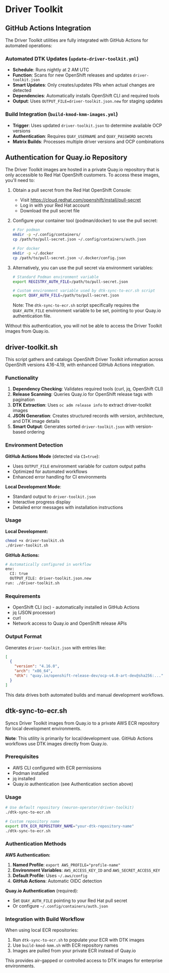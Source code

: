 <!--
Copyright Amazon.com, Inc. or its affiliates. All Rights Reserved.
SPDX-License-Identifier: Apache-2.0
-->

# Driver Toolkit

## GitHub Actions Integration

The Driver Toolkit utilities are fully integrated with GitHub Actions for automated operations:

### Automated DTK Updates (`update-driver-toolkit.yml`)
- **Schedule**: Runs nightly at 2 AM UTC
- **Function**: Scans for new OpenShift releases and updates `driver-toolkit.json`
- **Smart Updates**: Only creates/updates PRs when actual changes are detected
- **Dependencies**: Automatically installs OpenShift CLI and required tools
- **Output**: Uses `OUTPUT_FILE=driver-toolkit.json.new` for staging updates

### Build Integration (`build-kmod-kmm-images.yml`)
- **Trigger**: Uses updated `driver-toolkit.json` to determine available OCP versions
- **Authentication**: Requires `QUAY_USERNAME` and `QUAY_PASSWORD` secrets
- **Matrix Builds**: Processes multiple driver versions and OCP combinations

## Authentication for Quay.io Repository

The Driver Toolkit images are hosted in a private Quay.io repository that is only accessible to Red Hat OpenShift customers. To access these images, you'll need to:

1. Obtain a pull secret from the Red Hat OpenShift Console:
   - Visit https://cloud.redhat.com/openshift/install/pull-secret
   - Log in with your Red Hat account
   - Download the pull secret file

2. Configure your container tool (podman/docker) to use the pull secret:
   ```bash
   # For podman
   mkdir -p ~/.config/containers/
   cp /path/to/pull-secret.json ~/.config/containers/auth.json
   
   # For docker
   mkdir -p ~/.docker
   cp /path/to/pull-secret.json ~/.docker/config.json
   ```

3. Alternatively, you can use the pull secret via environment variables:
   ```bash
   # Standard Podman environment variable
   export REGISTRY_AUTH_FILE=/path/to/pull-secret.json
   
   # Custom environment variable used by dtk-sync-to-ecr.sh script
   export QUAY_AUTH_FILE=/path/to/pull-secret.json
   ```
   
   Note: The `dtk-sync-to-ecr.sh` script specifically requires the `QUAY_AUTH_FILE`
   environment variable to be set, pointing to your Quay.io authentication file.

Without this authentication, you will not be able to access the Driver Toolkit images from Quay.io.

## driver-toolkit.sh

This script gathers and catalogs OpenShift Driver Toolkit information across OpenShift versions 4.16-4.19, with enhanced GitHub Actions integration.

### Functionality

1. **Dependency Checking**: Validates required tools (curl, jq, OpenShift CLI)
2. **Release Scanning**: Queries Quay.io for OpenShift release tags with pagination
3. **DTK Extraction**: Uses `oc adm release info` to extract driver-toolkit images
4. **JSON Generation**: Creates structured records with version, architecture, and DTK image details
5. **Smart Output**: Generates sorted `driver-toolkit.json` with version-based ordering

### Environment Detection

**GitHub Actions Mode** (detected via `CI=true`):
- Uses `OUTPUT_FILE` environment variable for custom output paths
- Optimized for automated workflows
- Enhanced error handling for CI environments

**Local Development Mode**:
- Standard output to `driver-toolkit.json`
- Interactive progress display
- Detailed error messages with installation instructions

### Usage

**Local Development:**
```bash
chmod +x driver-toolkit.sh
./driver-toolkit.sh
```

**GitHub Actions:**
```bash
# Automatically configured in workflow
env:
  CI: true
  OUTPUT_FILE: driver-toolkit.json.new
run: ./driver-toolkit.sh
```

### Requirements

- OpenShift CLI (oc) - automatically installed in GitHub Actions
- jq (JSON processor)
- curl
- Network access to Quay.io and OpenShift release APIs

### Output Format

Generates `driver-toolkit.json` with entries like:
```json
[
  {
    "version": "4.16.0",
    "arch": "x86_64",
    "dtk": "quay.io/openshift-release-dev/ocp-v4.0-art-dev@sha256:..."
  }
]
```

This data drives both automated builds and manual development workflows.

## dtk-sync-to-ecr.sh

Syncs Driver Toolkit images from Quay.io to a private AWS ECR repository for local development environments.

**Note**: This utility is primarily for local/development use. GitHub Actions workflows use DTK images directly from Quay.io.

### Prerequisites

- AWS CLI configured with ECR permissions
- Podman installed
- jq installed
- Quay.io authentication (see Authentication section above)

### Usage

```bash
# Use default repository (neuron-operator/driver-toolkit)
./dtk-sync-to-ecr.sh

# Custom repository name
export DTK_ECR_REPOSITORY_NAME="your-dtk-repository-name"
./dtk-sync-to-ecr.sh
```

### Authentication Methods

**AWS Authentication:**
1. **Named Profile**: `export AWS_PROFILE="profile-name"`
2. **Environment Variables**: `AWS_ACCESS_KEY_ID` and `AWS_SECRET_ACCESS_KEY`
3. **Default Profile**: Uses `~/.aws/config`
4. **GitHub Actions**: Automatic OIDC detection

**Quay.io Authentication** (required):
- Set `QUAY_AUTH_FILE` pointing to your Red Hat pull secret
- Or configure `~/.config/containers/auth.json`

### Integration with Build Workflow

When using local ECR repositories:
1. Run `dtk-sync-to-ecr.sh` to populate your ECR with DTK images
2. Use `build-kmod-kmm.sh` with ECR repository names
3. Images are pulled from your private ECR instead of Quay.io

This provides air-gapped or controlled access to DTK images for enterprise environments.